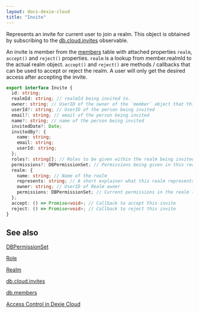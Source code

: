 ```yaml
---
layout: docs-dexie-cloud
title: "Invite"
---
```


Represents an invite for current user to join a realm. This object is obtained by subscribing to the [db.cloud.invites](dexie-cloud-addon#properties) observable.

An invite is member from the [members](db.members) table with attached properties `realm`, `accept()` and `reject()` properties. `realm` is a lookup from member.realmId to the actual realm object. `accept()` and `reject()` are methods / callbacks that can be used to accept or reject the realm. A user will only get the desired access after accepting the invite.

```ts
export interface Invite {
  id: string;
  realmId: string; // realmId being invited to.
  owner: string; // UserID of the owner of the `member` object that this invite represents
  userId?: string; // UserID of the person being invited
  email?: string; // email of the person being invited
  name?: string; // name of the person being invited
  invitedDate?: Date;
  invitedBy?: {
    name: string;
    email: string;
    userId: string;
  };
  roles?: string[]; // Roles to be given within the realm being invited to, if accepted.
  permissions?: DBPermissionSet; // Permissions being given in this realm by the invite.
  realm: {
    name: string; // Name of the realm
    represents: string; // A short explainer what this realm represents, such as "a to-do list", "a project", etc.
    owner: string; // UserID of Realm owner
    permissions: DBPermissionSet; // Current permissions in the realm (before accepting invite)
  };
  accept: () => Promise<void>; // Callback to accept this invite
  reject: () => Promise<void>; // Callback to reject this invite
}
```

## See also

[DBPermissionSet](DBPermissionSet)

[Role](Role)

[Realm](Realm)

[db.cloud.invites](db.cloud.invites)

[db.members](db.members)

[Access Control in Dexie Cloud](access-control)
